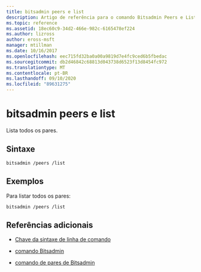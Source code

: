 ```yaml
---
title: bitsadmin peers e list
description: Artigo de referência para o comando Bitsadmin Peers e List, que lista todos os pares.
ms.topic: reference
ms.assetid: 18ec60c9-34d2-466e-982c-6165478ef224
ms.author: lizross
author: eross-msft
manager: mtillman
ms.date: 10/16/2017
ms.openlocfilehash: eec715fd32ba0a00a9819d7e4fc9ced6b5fbedac
ms.sourcegitcommit: db2d46842c68813d043738d6523f13d8454fc972
ms.translationtype: MT
ms.contentlocale: pt-BR
ms.lasthandoff: 09/10/2020
ms.locfileid: "89631275"
---
```

# <a name="bitsadmin-peers-and-list"></a>bitsadmin peers e list

Lista todos os pares.

## <a name="syntax"></a>Sintaxe

```
bitsadmin /peers /list
```

## <a name="examples"></a>Exemplos

Para listar todos os pares:

```
bitsadmin /peers /list
```

## <a name="additional-references"></a>Referências adicionais

- [Chave da sintaxe de linha de comando](command-line-syntax-key.md)

- [comando Bitsadmin](bitsadmin.md)

- [comando de pares de Bitsadmin](bitsadmin-peers.md)
